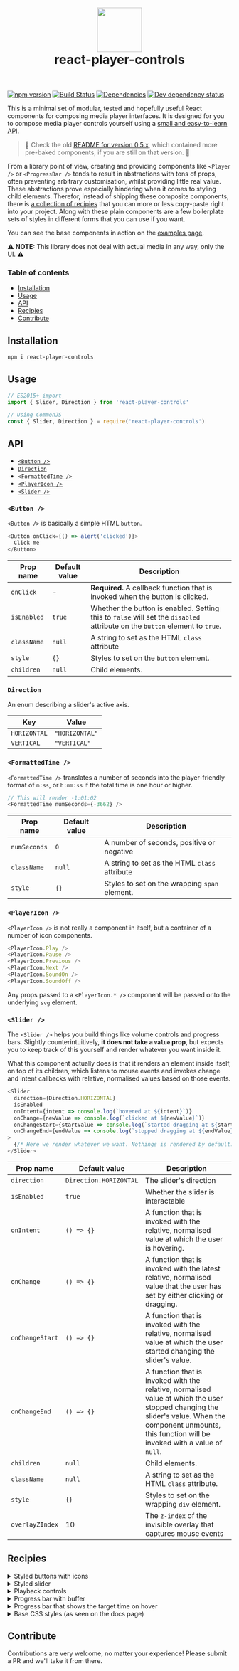 <h1 align="center">
  <img src="https://cdn.rawgit.com/alexanderwallin/react-player-controls/master/docs/img/logo-icon.svg" width="100" height="100" />
  <br />
  react-player-controls
  <br />
  &nbsp;
</h1>

[![npm version](https://badge.fury.io/js/react-player-controls.svg)](https://npmjs.com/package/react-player-controls)
[![Build Status](https://travis-ci.org/alexanderwallin/react-player-controls.svg?branch=master)](https://travis-ci.org/alexanderwallin/react-player-controls)
[![Dependencies](https://img.shields.io/david/alexanderwallin/react-player-controls.svg?style=flat-square)](https://david-dm.org/alexanderwallin/react-player-controls)
[![Dev dependency status](https://david-dm.org/alexanderwallin/react-player-controls/dev-status.svg?style=flat-square)](https://david-dm.org/alexanderwallin/react-player-controls#info=devDependencies)

This is a minimal set of modular, tested and hopefully useful React components for composing media player interfaces. It is designed for you to compose media player controls yourself using a [small and easy-to-learn API](#api).

> 👴 Check the old [README for version 0.5.x](https://github.com/alexanderwallin/react-player-controls/blob/dd30d5f062f5606feb69e6a381a6490cf556e63b/README.md), which contained more pre-baked components, if you are still on that version. 👵

From a library point of view, creating and providing components like `<Player />` or `<ProgressBar />` tends to result in abstractions with tons of props, often preventing arbitrary customisation, whilst providing little real value. These abstractions prove especially hindering when it comes to styling child elements. Therefor, instead of shipping these composite components, there is [a collection of recipies](#recipies) that you can more or less copy-paste right into your project. Along with these plain components are a few boilerplate sets of styles in different forms that you can use if you want.

You can see the base components in action on the [examples page](https://alexanderwallin.github.io/react-player-controls).

⚠️  **NOTE:** This library does not deal with actual media in any way, only the UI. ⚠️

### Table of contents

* [Installation](#installation)
* [Usage](#usage)
* [API](#api)
* [Recipies](#recipies)
* [Contribute](#contribute)


## Installation

```sh
npm i react-player-controls
```

## Usage

```js
// ES2015+ import
import { Slider, Direction } from 'react-player-controls'

// Using CommonJS
const { Slider, Direction } = require('react-player-controls')
```

## API

* [`<Button />`](#button-)
* [`Direction`](#direction)
* [`<FormattedTime />`](#formattedtime-)
* [`<PlayerIcon />`](#playericon-)
* [`<Slider />`](#slider-)

### `<Button />`

`<Button />` is basically a simple HTML `button`.

```js
<Button onClick={() => alert('clicked')}>
  Click me
</Button>
```

| Prop name | Default value | Description |
|-----------|---------------|-------------|
| `onClick` | - | **Required.** A callback function that is invoked when the button is clicked. |
| `isEnabled` | `true` | Whether the button is enabled. Setting this to `false` will set the `disabled` attribute on the `button` element to `true`. |
| `className` | `null` | A string to set as the HTML `class` attribute |
| `style` | `{}` | Styles to set on the `button` element. |
| `children` | `null` | Child elements. |

### `Direction`

An enum describing a slider's active axis.

| Key | Value |
|-----|-------|
| `HORIZONTAL` | `"HORIZONTAL"` |
| `VERTICAL` | `"VERTICAL"` |

### `<FormattedTime />`

`<FormattedTime />` translates a number of seconds into the player-friendly format of `m:ss`, or `h:mm:ss` if the total time is one hour or higher.

```js
// This will render -1:01:02
<FormattedTime numSeconds={-3662} />
```

| Prop name | Default value | Description |
|-----------|---------------|-------------|
| `numSeconds` | `0` | A number of seconds, positive or negative |
| `className` | `null` | A string to set as the HTML `class` attribute |
| `style` | `{}` | Styles to set on the wrapping `span` element. |

### `<PlayerIcon />`

`<PlayerIcon />` is not really a component in itself, but a container of a number of icon components.

```js
<PlayerIcon.Play />
<PlayerIcon.Pause />
<PlayerIcon.Previous />
<PlayerIcon.Next />
<PlayerIcon.SoundOn />
<PlayerIcon.SoundOff />
```

Any props passed to a `<PlayerIcon.* />` component will be passed onto the underlying `svg` element.

### `<Slider />`

The `<Slider />` helps you build things like volume controls and progress bars. Slightly counterintuitively, **it does not take a `value` prop**, but expects you to keep track of this yourself and render whatever you want inside it.

What this component actually does is that it renders an element inside itself, on top of its children, which listens to mouse events and invokes change and intent callbacks with relative, normalised values based on those events.

```js
<Slider
  direction={Direction.HORIZONTAL}
  isEnabled
  onIntent={intent => console.log(`hovered at ${intent}`)}
  onChange={newValue => console.log(`clicked at ${newValue}`)}
  onChangeStart={startValue => console.log(`started dragging at ${startValue}`)}
  onChangeEnd={endValue => console.log(`stopped dragging at ${endValue}`)}
>
  {/* Here we render whatever we want. Nothings is rendered by default. */}
</Slider>
```

| Prop name | Default value | Description |
|-----------|---------------|-------------|
| `direction` | `Direction.HORIZONTAL` | The slider's direction |
| `isEnabled` | `true` | Whether the slider is interactable |
| `onIntent` | `() => {}` | A function that is invoked with the relative, normalised value at which the user is hovering. |
| `onChange` | `() => {}` | A function that is invoked with the latest relative, normalised value that the user has set by either clicking or dragging. |
| `onChangeStart` | `() => {}` | A function that is invoked with the relative, normalised value at which the user started changing the slider's value. |
| `onChangeEnd` | `() => {}` | A function that is invoked with the relative, normalised value at which the user stopped changing the slider's value. When the component unmounts, this function will be invoked with a value of `null`. |
| `children` | `null` | Child elements. |
| `className` | `null` | A string to set as the HTML `class` attribute. |
| `style` | `{}` | Styles to set on the wrapping `div` element. |
| `overlayZIndex` | 10 | The `z-index` of the invisible overlay that captures mouse events |


## Recipies

<details>
<summary>Styled buttons with icons</summary>

```js
import { Button, PlayerIcon } from 'react-player-controls'

// A base component that has base styles applied to it
const PlayerButton = ({ style, children, ...props }) => (
  <Button
    style={{
      appearance: 'none',
      outline: 'none',
      border: 'none',
      borderRadius: 3,
      background: 'white',
      color: 'blue',
      '&:hover': {
        'color': 'lightblue',
      },
      ...style,
    }}
    {...props}
  >
    {children}
  </Button>
)

// Compose buttons with matching icons. Use whatever icon library
// you want. If you don't have any particular logic for each of the
// buttons, you might not need this abstraction.
const PlayButton = props => <Button {...props}><PlayerIcon.Play /></Button>
const PauseButton = props => <Button {...props}><PlayerIcon.Pause /></Button>
const PreviousButton = props => <Button {...props}><PlayerIcon.Previous /></Button>
const NextButton = props => <Button {...props}><PlayerIcon.Next /></Button>
```
</details>

<details>
<summary>Styled slider</summary>

```js
import { Direction, Slider } from 'react-player-controls'

const WHITE_SMOKE = '#eee'
const GRAY = '#878c88'
const GREEN = '#72d687'

// A colored bar that will represent the current value
const SliderBar = ({ direction, value, style }) => (
  <div
    style={Object.assign({}, {
      position: 'absolute',
      background: GRAY,
      borderRadius: 4,
    }, direction === Direction.HORIZONTAL ? {
      top: 0,
      bottom: 0,
      left: 0,
      width: `${value * 100}%`,
    } : {
      right: 0,
      bottom: 0,
      left: 0,
      height: `${value * 100}%`,
    }, style)}
  />
)

// A handle to indicate the current value
const SliderHandle = ({ direction, value, style }) => (
  <div
    style={Object.assign({}, {
      position: 'absolute',
      width: 16,
      height: 16,
      background: GREEN,
      borderRadius: '100%',
      transform: 'scale(1)',
      transition: 'transform 0.2s',
      '&:hover': {
        transform: 'scale(1.3)',
      }
    }, direction === Direction.HORIZONTAL ? {
      top: 0,
      left: `${value * 100}%`,
      marginTop: -4,
      marginLeft: -8,
    } : {
      left: 0,
      bottom: `${value * 100}%`,
      marginBottom: -8,
      marginLeft: -4,
    }, style)}
  />
)

// A composite progress bar component
const ProgressBar = ({ isEnabled, direction, value, ...props }) => (
  <Slider
    isEnabled={isEnabled}
    direction={direction}
    onChange={/* store value somehow */}
    style={{
      width: direction === Direction.HORIZONTAL ? 200 : 8,
      height: direction === Direction.HORIZONTAL ? 8 : 130,
      borderRadius: 4,
      background: WHITE_SMOKE,
      transition: direction === Direction.HORIZONTAL ? 'width 0.1s' : 'height 0.1s',
      cursor: isEnabled === true ? 'pointer' : 'default',
    }}
    {...props}
  >
    <SliderBar direction={direction} value={value} style={{ background: isEnabled ? GREEN : GRAY }} />
    <SliderHandle direction={direction} value={value} style={{ background: isEnabled ? GREEN : GRAY }} />
  </Slider>
)

// Now use <ProgressBar /> somewhere
<ProgressBar
  isEnabled
  direction={Direction.HORIZONTAL}
  value={currentTime / currentSong.duration}
  onChange={value => seek(value * currentSong.duration)}
/>
```
</details>

<details>
<summary>Playback controls</summary>

```js
import { Button } from 'react-player-controls'
import Icon from 'some-icon-library'

const PlaybackControls = ({
  isPlaying,
  onPlaybackChange,
  hasPrevious,
  onPrevious,
  hasNext,
  onNext,
}) => (
  <div>
    <Button disabled={hasPrevious === false} onClick={onPrevious}>
      <Icon.Previous />
    </Button>

    <Button onClick={() => onPlaybackChange(!isPlaying)}>
      {isPlaying ? <Icon.Pause /> : <Icon.Play />}
    </Button>

    <Button disabled={hasNext === false} onClick={onNext}>
      <Icon.Next />
    </Button>
  </div>
)

// Use PlaybackControls in a player context
<PlaybackControls
  isPlaying={player.isPlaying}
  onPlaybackChange={isPlaying => player.setIsPlaying(isPlaying)}
  hasPrevious={songs.indexOf(currentSong) > 0}
  hasNext={songs.indexOf(currentSong) < songs.length - 1}
  onPrevious={player.setSong(songs[songs.indexOf(currentSong) - 1])}
  onNext={player.setSong(songs[songs.indexOf(currentSong) + 1])}
/>
```
</details>

<details>
<summary>Progress bar with buffer</summary>

```js
import { Direction, Slider } from 'react-player-controls'

const Bar = ({ style, children, ...props }) => (
  <div
    style={{
      height: 6,
      width: '100%',
      ...style,
    }}
  >
    {children}
  </div>
)

const ProgressBarWithBuffer = ({
  amountBuffered,
  ...props,
}) => (
  <Slider
    direction={Direction.HORIZONTAL}
    {...props}
  >
    {/* Background bar */}
    <Bar style={{ background: 'gray', width: '100%' }} />

    {/* Buffer bar */}
    <Bar style={{ background: 'silver', width: `${amountBuffered * 100}%` }} />

    {/* Playtime bar */}
    <Bar style={{ background: 'blue', width: `${100 * currentTime / duration}%` }} />
  </Slider>
)

// Use buffer bar somewhere
<ProgressBarWithBuffer
  amountBuffered={secondsBuffered / duration}
  {/* callback props etc */}
/>
```
</details>

<details>
<summary>Progress bar that shows the target time on hover</summary>

```js
import { Direction, FormattedTime, Slider } from 'react-player-controls'

// Create a basic bar that represents time
const TimeBar = ({ children }) => (
  <div
    style={{
      height: 6,
      width: '100%',
      background: 'gray',
    }}
  >
    {children}
  </div>
)

// Create a tooltip that will show the time
const TimeTooltip = ({ numSeconds, style = {} }) => (
  <div
    style={{
      display: 'inline-block',
      position: 'absolute',
      bottom: '100%',
      transform: 'translateX(-50%)',
      padding: 8,
      borderRadius: 3,
      background: 'darkblue',
      color: 'white',
      fontSize: 12,
      fontWeight: 'bold',
      lineHeight: 16,
      textAlign: 'center',
      ...style,
    }}
  >
    <FormattedTime numSeconds={numSeconds} />
  </div>
)

// Create a component to keep track of user interactions
class BarWithTimeOnHover extends React.Component {
  static propTypes = {
    duration: PropTypes.number.isRequired,
  }

  constructor(props) {
    super(props)

    this.state = {
      // This will be a normalised value between 0 and 1,
      // or null when not hovered
      hoverValue: null,
    }

    this.handleIntent = this.handleIntent.bind(this)
    this.handleMouseLeave = this.handleMouseLeave.bind(this)
  }

  handleIntent(value) {
    this.setState({
      hoverValue: value,
    })
  }

  handleMouseLeave() {
    this.setState({
      hoverValue: null,
    })
  }

  render() {
    const { duration } = this.props
    const { hoverValue } = this.state

    return (
      <Slider
        direction={Direction.HORIZONTAL}
        style={{
          position: 'relative',
        }}
        onIntent={this.handleIntent}
        onMouseLeave={this.handleMouseLeave}
      >
        <TimeBar />

        {hoverValue !== null && (
          <TimeTooltip
            numSeconds={hoverValue * duration}
            style={{
              left: `${hoverValue * 100}%`,
            }}
          />
        )}
      </Slider>
    )
  }
}

// Let's use it somewhere
<BarWithTimeOnHover duration={video.duration} />
```
</details>

<details>
<summary>Base CSS styles (as seen on the docs page)</summary>

```css
/* Root slider component */
.slider {
  position: relative;
}

.slider.is-horizontal {
  width: 200px;
  height: 8px;
}

.slider.is-vertical {
  width: 8px;
  height: 200px;
}

/* Bars – can be progress. value, buffer or whatever */
.bar {
  position: absolute;
  border-radius: 50%;
}

.bar.is-background {
  background: #878c88;
}

.bar.is-value {
  background: #72d687;
}

.bar.is-horizontal {
  top: 0;
  bottom: 0;
  left: 0;
  /* width: set dynamically in js */;
  height: 100%;
}

.bar.is-vertical {
  right: 0;
  bottom: 0;
  left: 0;
  width: 100%;
  /* height: set dynamically in js */;
}

/* Slider handle */
.handle {
  position: absolute;
  width: 16px;
  height: 16px;
  background: 'green';
  border-radius: 50%;
  transform: scale(1);
  transition: transform 0.2s;
}

.handle:hover {
  transform: scale(1.3);
}

.handle.is-horizontal {
  top: 0;
  /* left: set dynamically in js to x %; */
  margin-top: -4px;
  margin-left: -8px;
}

.handle.is-vertical {
  left: 0;
  /* bottom: set dynamically in js to x %; */
  margin-bottom: -8px;
  margin-left: -4px;
}
```
</details>


## Contribute

Contributions are very welcome, no matter your experience! Please submit a PR and we'll take it from there.
